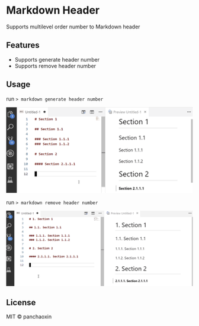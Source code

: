 # Markdown Header

Supports multilevel order number to Markdown header

## Features

- Supports generate header number
- Supports remove header number

## Usage

run `> markdown generate header number`

![](images/generate-header-number.gif)

run `> markdown remove header number`

![](images/remove-header-number.gif)

## License

MIT © panchaoxin
